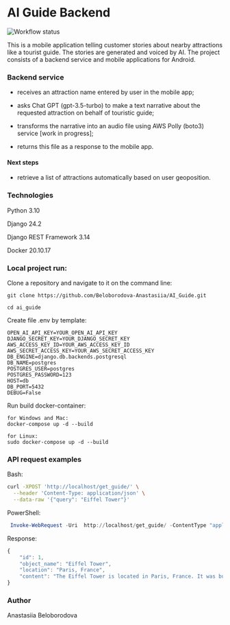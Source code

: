 # AI Guide Backend
![Workflow status](https://github.com/Beloborodova-Anastasiia/AI_Guide/actions/workflows/merge_master.yaml/badge.svg)

This is a mobile application telling customer stories about nearby attractions like a tourist guide. The stories are generated and voiced by AI. The project consists of a backend service and mobile applications for Android.

### Backend service
- receives an attraction name entered by user in the mobile app;

- asks Chat GPT (gpt-3.5-turbo) to make a text narrative about the requested attraction on behalf of touristic guide;

- transforms the narrative into an audio file using AWS Polly (boto3) service [work in progress];

- returns this file as a response to the mobile app.

#### Next steps

- retrieve a list of attractions automatically based on user geoposition.



### Technologies

Python 3.10

Django 24.2

Django REST Framework 3.14

Docker 20.10.17


### Local project run:

Clone a repository and navigate to it on the command line:

```
git clone https://github.com/Beloborodova-Anastasiia/AI_Guide.git
```

```
cd ai_guide
```

Create file .env by template:

```
OPEN_AI_API_KEY=YOUR_OPEN_AI_API_KEY
DJANGO_SECRET_KEY=YOUR_DJANGO_SECRET_KEY
AWS_ACCESS_KEY_ID=YOUR_AWS_ACCESS_KEY_ID
AWS_SECRET_ACCESS_KEY=YOUR_AWS_SECRET_ACCESS_KEY
DB_ENGINE=django.db.backends.postgresql
DB_NAME=postgres
POSTGRES_USER=postgres
POSTGRES_PASSWORD=123
HOST=db
DB_PORT=5432
DEBUG=False
```

Run build docker-container:

```
for Windows and Mac:
docker-compose up -d --build
```
```
for Linux:
sudo docker-compose up -d --build
```


### API request examples

Bash:
```bash
curl -XPOST 'http://localhost/get_guide/' \
  --header 'Content-Type: application/json' \
  --data-raw '{"query": "Eiffel Tower"}'
```

PowerShell:
```powershell
 Invoke-WebRequest -Uri  http://localhost/get_guide/ -ContentType "application/json" -Method POST -Body '{"query": "Eiffel Tower"}'
 ```
Response:
```js
{
    "id": 1,
    "object_name": "Eiffel Tower",
    "location": "Paris, France",
    "content": "The Eiffel Tower is located in Paris, France. It was built in 1889 and stands at a height of 330 meters. It is one of the most famous landmarks in the world and offers stunning views of the city from its observation decks."
}
```


### Author

Anastasiia Beloborodova 
